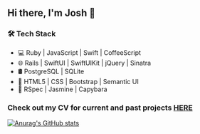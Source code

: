 ## Hi there, I'm Josh 👋

### 🛠 Tech Stack 
- 💻 Ruby | JavaScript | Swift | CoffeeScript
- 🌐 Rails | SwiftUI | SwiftUIKit | jQuery | Sinatra
- 🛢 PostgreSQL | SQLite
- 🎨 HTML5 | CSS | Bootstrap | Semantic UI
- 🔧 RSpec | Jasmine | Capybara

### Check out my CV for current and past projects [HERE](https://github.com/joshuaretallick/cv)

[![Anurag's GitHub stats](https://github-readme-stats.vercel.app/api?username=joshuaretallick)](https://github.com/anuraghazra/github-readme-stats)

